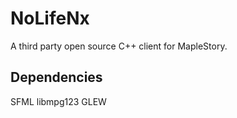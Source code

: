 NoLifeNx
========

A third party open source C++ client for MapleStory.

Dependencies
------------

SFML
libmpg123
GLEW